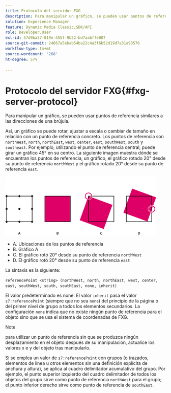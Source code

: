 ```yaml
---
title: Protocolo del servidor FXG
description: Para manipular un gráfico, se pueden usar puntos de referencia similares a las direcciones de una brújula.
solution: Experience Manager
feature: Dynamic Media Classic,SDK/API
role: Developer,User
exl-id: 57d9ba37-819e-455f-9b22-bd7aabffe007
source-git-commit: 24667a5ebab54ba22c4a3f6b52d19d7a31a93576
workflow-type: tm+mt
source-wordcount: '268'
ht-degree: 57%

---
```


# Protocolo del servidor FXG{#fxg-server-protocol}

Para manipular un gráfico, se pueden usar puntos de referencia similares a las direcciones de una brújula.

Así, un gráfico se puede rotar, ajustar a escala o cambiar de tamaño en relación con un punto de referencia concreto. Los puntos de referencia son `northWest`, `north`, `northEast`, `west`, `center`, `east`, `southWest`, `south` y `southeast`. Por ejemplo, utilizando el punto de referencia central, puede girar un gráfico 45° en su centro. La siguiente imagen muestra dónde se encuentran los puntos de referencia, un gráfico, el gráfico rotado 20° desde su punto de referencia `northWest` y el gráfico rotado 20° desde su punto de referencia `east`.

![Imagen de puntos de referencia](assets/wp_ref_points.png)

* A. Ubicaciones de los puntos de referencia
* B. Gráfico A
* C. El gráfico rotó 20° desde su punto de referencia `northWest`
* D. El gráfico rotó 20° desde su punto de referencia `east`

La sintaxis es la siguiente:

`referencePoint <string> (northWest, north, northEast, west, center, east, southWest, south, southEast, none, inherit)`

El valor predeterminado es none. El valor `inherit` pasa el valor `s7:referencePoint` (siempre que no sea `none`) del principio de la página o del primer nivel de grupo a todos los elementos secundarios. La configuración `none` indica que no existe ningún punto de referencia para el objeto sino que se usa el sistema de coordenadas de FXG.

>[!NOTE]
>
>para utilizar un punto de referencia sin que se produzca ningún desplazamiento en el objeto después de su manipulación, actualice los valores x e y del objeto tras manipularlo.

Si se emplea un valor de `s7:referencePoint`   con grupos (o trazados, elementos de línea u otros elementos sin una definición explícita de anchura y altura), se aplica al cuadro delimitador acumulativo del grupo. Por ejemplo, el punto superior izquierdo del cuadro delimitador de todos los objetos del grupo sirve como punto de referencia `northWest` para el grupo; el punto inferior derecho sirve como punto de referencia de `southEast`.
